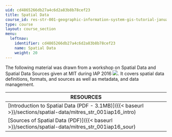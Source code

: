 ```yaml
---
uid: cd4865266db27a4c6d2a83b8b78cef23
title: Spatial Data
course_id: res-str-001-geographic-information-system-gis-tutorial-january-iap-2016
type: course
layout: course_section
menu:
  leftnav:
    identifier: cd4865266db27a4c6d2a83b8b78cef23
    name: Spatial Data
    weight: 20
---
```


The following material was drawn from a workshop on Spatial Data and Spatial Data Sources given at MIT during IAP 2016 ![](/images/educator/icon-question-iap.png). It covers spatial data definitions, formats, and sources as well as metadata, and data management.

| RESOURCES |
| --- |
| [Introduction to Spatial Data (PDF - 3.1MB)]({{< baseurl >}}/sections/spatial-data/mitres_str_001iap16_intro) |
| [Sources of Spatial Data (PDF)]({{< baseurl >}}/sections/spatial-data/mitres_str_001iap16_sour)